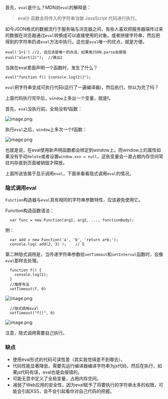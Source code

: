 
首先，`eval`是什么？MDN对`eval`的解释是：

> eval() 函数会将传入的字符串当做 JavaScript 代码进行执行。

如今JSON格式的数据流行于服务端与浏览器之间，有些人喜欢把服务器端传过来的数据在浏览器通过`eval`转换成可以直接使用的对象。或者拼接字符串，然后把得到的字符串扔进`eval`方法中执行。这也是`eval`唯一的优点，就是方便。

    eval('1+1') //2, 这应该是唯一的办法，如果用JSON.parse会报错
    eval("alert(2)");  //弹出2
 
当我在eval里面声明一个函数时，发生了什么？

    eval("function f() {console.log(2)}");

`eval`把字符串变成可执行代码(运行了一遍编译器)，然后执行。你以为完了吗？

上面代码执行完毕后，`window`上多出一个变量，就是f。

首先，`eval`没执行前，全局没有f函数：

![image.png](https://upload-images.jianshu.io/upload_images/18646161-ab719612e2e47727.png?imageMogr2/auto-orient/strip%7CimageView2/2/w/1240)

执行`eval`之后，`window`上多次一个f函数：

![image.png](https://upload-images.jianshu.io/upload_images/18646161-6c9103b2799200ad.png?imageMogr2/auto-orient/strip%7CimageView2/2/w/1240)

也就是说，在eval使用新声明函数都会绑定到window上。而window上的属性如果没有手动`delete`或者设置`window.xxx = null`，这些变量会一直占据内存空间常驻内存直到页面被销毁才释放。

上面所说皆属于显示调用`eval`，下面来看看隐式调用`eval`的情况。

### 隐式调用eval

`Function`构造器与`eval`具有相同的字符串参数特性，应该避免使用它。

Function构造函数语法：

      var func = new Function(arg1, arg2, ..., functionBody);

例：

      var add = new Function('a', 'b', 'return a+b;');
      console.log( add(2, 3) );    // 5



第二种隐式调用是，当传递字符串参数给`setTimeout`和`setInterval`函数时，会像`eval`那样去处理。

     
      function f() {
	    console.log(1);
      }
      //推荐写法
      setTimeout(f, 0)
  
![image.png](https://upload-images.jianshu.io/upload_images/18646161-1f1b1da330076d9b.png?imageMogr2/auto-orient/strip%7CimageView2/2/w/1240)

      //隐式调用eval
      setTimeout("f()", 0)

![image.png](https://upload-images.jianshu.io/upload_images/18646161-9d700c4cab098814.png?imageMogr2/auto-orient/strip%7CimageView2/2/w/1240)

注意，隐式调用需要自己执行。

### 缺点

+ 使用eval形式的代码可读性差（其实我觉得差不到哪去）。
+ 代码性能显著降低，需要先运行编译器编译字符串为js代码，然后在执行，如果js代码有误，eval也是会报错的。
+ 可能无意中定义了全局变量，占用内存空间。
+ 减弱了Web应用的安全性，因为eval赋予了将要执行的字符串太多的权限，可能会引起XSS，会不会引起看你对自己代码的把握。
